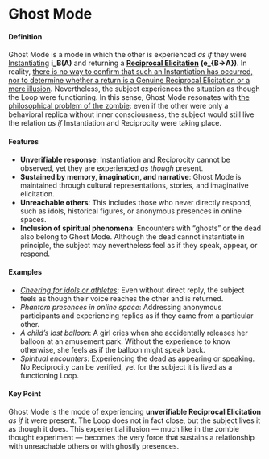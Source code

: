 # Ghost Mode

#### **Definition**

Ghost Mode is a mode in which the other is experienced _as if_ they were [Instantiating](../operations/instantiation.md) **i\_B(A)** and returning a [**Reciprocal Elicitation**](../operations/loop-reciprocal-elicitation.md) **(e\_{B→A})**. In reality, [there is no way to confirm that such an Instantiation has occurred, nor to determine whether a return is a Genuine Reciprocal Elicitation or a mere illusion](../unguaranteability-all-loops-are-perhaps-loops.md). Nevertheless, the subject experiences the situation as though the Loop were functioning. In this sense, Ghost Mode resonates with [the philosophical problem of the zombie](../../plugins/p-zombie-plugin.md): even if the other were only a behavioral replica without inner consciousness, the subject would still live the relation _as if_ Instantiation and Reciprocity were taking place.

#### **Features**

* **Unverifiable response**: Instantiation and Reciprocity cannot be observed, yet they are experienced _as though_ present.
* **Sustained by memory, imagination, and narrative**: Ghost Mode is maintained through cultural representations, stories, and imaginative elicitation.
* **Unreachable others**: This includes those who never directly respond, such as idols, historical figures, or anonymous presences in online spaces.
* **Inclusion of spiritual phenomena**: Encounters with “ghosts” or the dead also belong to Ghost Mode. Although the dead cannot instantiate in principle, the subject may nevertheless feel as if they speak, appear, or respond.

#### **Examples**

* [_Cheering for idols or athletes_](../../plugins/media-plugin.md): Even without direct reply, the subject feels as though their voice reaches the other and is returned.
* _Phantom presences in online space_: Addressing anonymous participants and experiencing replies as if they came from a particular other.
* _A child’s lost balloon_: A girl cries when she accidentally releases her balloon at an amusement park. Without the experience to know otherwise, she feels as if the balloon might speak back.
* _Spiritual encounters_: Experiencing the dead as appearing or speaking. No Reciprocity can be verified, yet for the subject it is lived as a functioning Loop.

#### **Key Point**

Ghost Mode is the mode of experiencing **unverifiable Reciprocal Elicitation** _as if_ it were present. The Loop does not in fact close, but the subject lives it as though it does. This experiential illusion — much like in the zombie thought experiment — becomes the very force that sustains a relationship with unreachable others or with ghostly presences.
